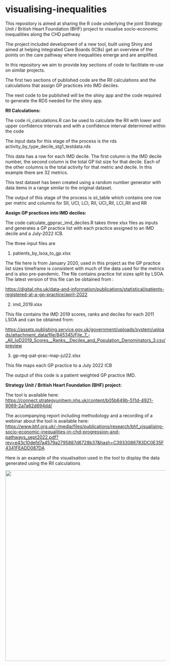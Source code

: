 
<!-- README.md is generated from README.Rmd. Please edit that file -->

# visualising-inequalities

<!-- badges: start -->
<!-- badges: end -->

This repository is aimed at sharing the R code underlying the joint
Strategy Unit / British Heart Foundation (BHF) project to visualise
socio-economic inequalities along the CHD pathway

The project included development of a new tool, built using Shiny and
aimed at helping Integrated Care Boards (ICBs) get an overview of the
points on the care pathway where inequalities emerge and are amplified.

In this repository we aim to provide key sections of code to facilitate
re-use on similar projects.

The first two sections of published code are the RII calculations and
the calculations that assign GP practices into IMD deciles.

The next code to be published will be the shiny app and the code
required to generate the RDS needed for the shiny app.

**RII Calculations:**

The code rii_calculations.R can be used to calculate the RII with lower
and upper confidence intervals and with a confidence interval determined
within the code

The input data for this stage of the process is the rds
activity_by_type_decile_stg1_testdata.rds

This data has a row for each IMD decile. The first column is the IMD
decile number, the second column is the total GP list size for that
decile. Each of the other columns is the total activity for that metric
and decile. In this example there are 32 metrics.

This test dataset has been created using a random number generator with
data items in a range similar to the original dataset.

The output of this stage of the process is sii_table which contains one
row per metric and columns for SII, UCI, LCI, RII, UCI_RII, LCI_RII and
RR

**Assign GP practices into IMD deciles:**

The code calculate_gpprac_imd_deciles.R takes three xlsx files as inputs
and generates a GP practice list with each practice assigned to an IMD
decile and a July-2022 ICB.

The three input files are  
1) patients_by_lsoa_to_gp.xlsx

The file here is from January 2020, used in this project as the GP
practice list sizes timeframe is consistent with much of the data used
for the metrics and is also pre-pandemic. The file contains practice
list sizes split by LSOA. The latest version of this file can be
obtained from :

<https://digital.nhs.uk/data-and-information/publications/statistical/patients-registered-at-a-gp-practice/april-2022>

2)  imd_2019.xlsx

This file contains the IMD 2019 scores, ranks and deciles for each 2011
LSOA and can be obtained from:

<https://assets.publishing.service.gov.uk/government/uploads/system/uploads/attachment_data/file/845345/File_7_-_All_IoD2019_Scores__Ranks__Deciles_and_Population_Denominators_3.csv/preview>

3)  gp-reg-pat-prac-map-jul22.xlsx

This file maps each GP practice to a July 2022 ICB

The output of this code is a patient weighted GP practice IMD.

**Strategy Unit / British Heart Foundation (BHF) project:**

The tool is available here:
<https://connect.strategyunitwm.nhs.uk/content/b05b649b-511d-4921-9069-2a7a62d694dd/>

The accompanying report including methodology and a recording of a
webinar about the tool is available here:
<https://www.bhf.org.uk/-/media/files/publications/research/bhf_visualising-socio-economic-inequalities-in-chd-progression-and-pathways_sept2022.pdf?rev=e43c10defd7a4579a2795887d6728b37&hash=C3933086783DC0E35F4341FEADD087DA>

Here is an example of the visualisation used in the tool to display the
data generated using the RII calculations

<img src="img/example-chart.png" height="600"/>

